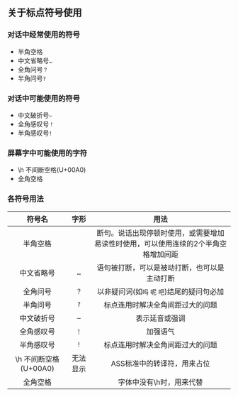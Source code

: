## 关于标点符号使用
### 对话中经常使用的符号
* 半角空格` `
* 中文省略号`…`
* 全角问号`？`
* 半角问号`?`
### 对话中可能使用的符号
* 中文破折号`—`
* 全角感叹号`！`
* 半角感叹号`!`
### 屏幕字中可能使用的字符
* \h 不间断空格(U+00A0)
* 全角空格`　`


### 各符号用法
符号名                | 字形    | 用法
:-:                   | :-:     | :-:
半角空格               | ` `     | 断句。说话出现停顿时使用，或需要增加易读性时使用，可以使用连续的2个半角空格增加间距
中文省略号             | `…`     | 语句被打断，可以是被动打断，也可以是主动打断
全角问号               | `？`    | 以非疑问词(如`吗` `呢` `吧`)结尾的疑问句必加
半角问号               | `?`     | 标点连用时解决全角间距过大的问题
中文破折号             | `—`     | 表示延音或强调
全角感叹号             | `！`    | 加强语气
半角感叹号             | `!`     | 标点连用时解决全角间距过大的问题
\h 不间断空格(U+00A0)  | 无法显示 | ASS标准中的转译符，用来占位
全角空格               | `　`    | 字体中没有\h时，用来代替
